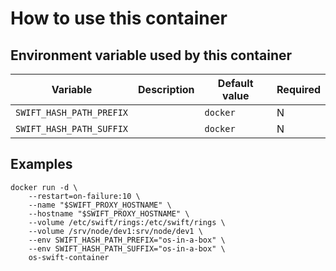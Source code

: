 # How to use this container

## Environment variable used by this container

 Variable | Description | Default value | Required
 --- |---| --- | ----
 `SWIFT_HASH_PATH_PREFIX` | | `docker` | N
 `SWIFT_HASH_PATH_SUFFIX` | | `docker` | N

## Examples

    docker run -d \
        --restart=on-failure:10 \
        --name "$SWIFT_PROXY_HOSTNAME" \
        --hostname "$SWIFT_PROXY_HOSTNAME" \
        --volume /etc/swift/rings:/etc/swift/rings \
        --volume /srv/node/dev1:srv/node/dev1 \
        --env SWIFT_HASH_PATH_PREFIX="os-in-a-box" \
        --env SWIFT_HASH_PATH_SUFFIX="os-in-a-box" \
        os-swift-container
